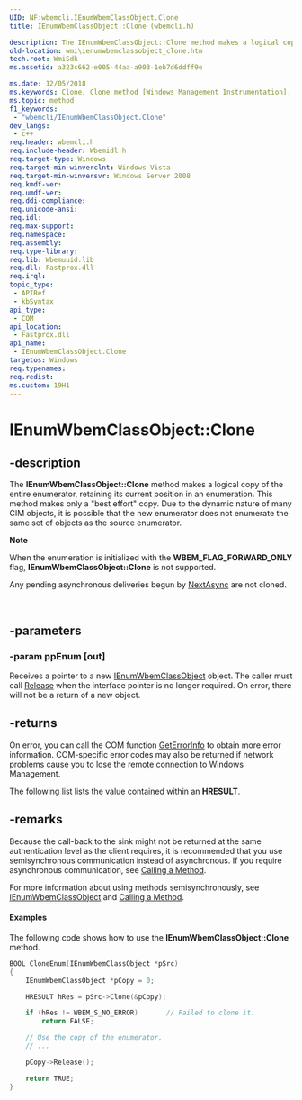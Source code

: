 ```yaml
---
UID: NF:wbemcli.IEnumWbemClassObject.Clone
title: IEnumWbemClassObject::Clone (wbemcli.h)

description: The IEnumWbemClassObject::Clone method makes a logical copy of the entire enumerator, retaining its current position in an enumeration.
old-location: wmi\ienumwbemclassobject_clone.htm
tech.root: WmiSdk
ms.assetid: a323c662-e005-44aa-a903-1eb7d6ddff9e

ms.date: 12/05/2018
ms.keywords: Clone, Clone method [Windows Management Instrumentation], Clone method [Windows Management Instrumentation],IEnumWbemClassObject interface, IEnumWbemClassObject interface [Windows Management Instrumentation],Clone method, IEnumWbemClassObject.Clone, IEnumWbemClassObject::Clone, _hmm_ienumwbemclassobject_clone, wbemcli/IEnumWbemClassObject::Clone, wmi.ienumwbemclassobject_clone
ms.topic: method
f1_keywords: 
 - "wbemcli/IEnumWbemClassObject.Clone"
dev_langs:
 - c++
req.header: wbemcli.h
req.include-header: Wbemidl.h
req.target-type: Windows
req.target-min-winverclnt: Windows Vista
req.target-min-winversvr: Windows Server 2008
req.kmdf-ver: 
req.umdf-ver: 
req.ddi-compliance: 
req.unicode-ansi: 
req.idl: 
req.max-support: 
req.namespace: 
req.assembly: 
req.type-library: 
req.lib: Wbemuuid.lib
req.dll: Fastprox.dll
req.irql: 
topic_type:
 - APIRef
 - kbSyntax
api_type:
 - COM
api_location:
 - Fastprox.dll
api_name:
 - IEnumWbemClassObject.Clone
targetos: Windows
req.typenames: 
req.redist: 
ms.custom: 19H1
---
```


# IEnumWbemClassObject::Clone


## -description


The <b>IEnumWbemClassObject::Clone</b> method makes 
    a logical copy of the entire enumerator, retaining its current position in an enumeration. This method makes only 
    a "best effort" copy. Due to the dynamic nature of many CIM objects, it is possible that the new enumerator does 
    not enumerate the same set of objects as the source enumerator.
<div class="alert"><b>Note</b>  <p class="note">When the enumeration is initialized with the <b>WBEM_FLAG_FORWARD_ONLY</b> flag, 
     <b>IEnumWbemClassObject::Clone</b> is not 
     supported.

<p class="note">Any pending asynchronous deliveries begun by 
     <a href="https://docs.microsoft.com/windows/desktop/api/wbemcli/nf-wbemcli-ienumwbemclassobject-nextasync">NextAsync</a> are not cloned.

</div><div> </div>

## -parameters




### -param ppEnum [out]

Receives a pointer to a new 
      <a href="https://docs.microsoft.com/windows/desktop/api/wbemcli/nn-wbemcli-ienumwbemclassobject">IEnumWbemClassObject</a> object. The caller must call 
      <a href="https://docs.microsoft.com/windows/desktop/api/unknwn/nf-unknwn-iunknown-release">Release</a> when the interface pointer is no longer 
      required. On error, there will not be a return of a new object.


## -returns





On error, you can call the COM function 
       <a href="http://go.microsoft.com/fwlink/p/?linkid=119575">GetErrorInfo</a> to obtain more error 
       information. COM-specific error codes may also be returned if network problems cause you to lose the remote 
       connection to Windows Management.

The following list lists the value contained within an <b>HRESULT</b>.




## -remarks



Because the call-back to the sink might not be returned at the same authentication level as the client 
    requires, it is recommended that you use semisynchronous communication instead of asynchronous. If you require 
    asynchronous communication, see 
    <a href="https://docs.microsoft.com/windows/desktop/WmiSdk/calling-a-method">Calling a Method</a>.

For more information about using methods semisynchronously, see 
    <a href="https://docs.microsoft.com/windows/desktop/api/wbemcli/nn-wbemcli-ienumwbemclassobject">IEnumWbemClassObject</a> and 
    <a href="https://docs.microsoft.com/windows/desktop/WmiSdk/calling-a-method">Calling a Method</a>.


#### Examples

The following code shows how to use the <b>IEnumWbemClassObject::Clone</b> method.


```cpp
BOOL CloneEnum(IEnumWbemClassObject *pSrc)
{
    IEnumWbemClassObject *pCopy = 0;

    HRESULT hRes = pSrc->Clone(&pCopy);

    if (hRes != WBEM_S_NO_ERROR)       // Failed to clone it.
        return FALSE;

    // Use the copy of the enumerator.
    // ...

    pCopy->Release();

    return TRUE;
}
```




